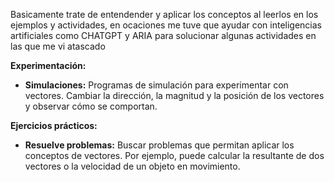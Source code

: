 Basicamente trate de entendender y aplicar los conceptos al leerlos en los ejemplos y actividades, en ocaciones me tuve que ayudar con inteligencias artificiales como CHATGPT y ARIA para solucionar algunas actividades en las que me vi atascado

**Experimentación:**

* **Simulaciones:**  Programas de simulación para experimentar con vectores.  Cambiar la dirección, la magnitud y la posición de los vectores y observar cómo se comportan.

**Ejercicios prácticos:**

* **Resuelve problemas:**  Buscar problemas que permitan aplicar los conceptos de vectores.  Por ejemplo, puede calcular la resultante de dos vectores o la velocidad de un objeto en movimiento.
